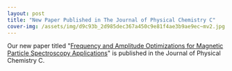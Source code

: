 ```yaml
---
layout: post
title: "New Paper Published in The Journal of Physical Chemistry C"
cover-img: /assets/img/d9c93b_2d985dec367a450c9e81f4ae3b9ae9ec~mv2.jpg
---
```

Our new paper titled "[Frequency and Amplitude Optimizations for Magnetic Particle Spectroscopy Applications](https://pubs.acs.org/doi/full/10.1021/acs.jpcc.2c07534)" is published in the Journal of Physical Chemistry C.